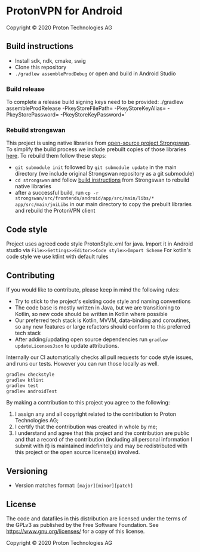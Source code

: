 # ProtonVPN for Android

Copyright © 2020 Proton Technologies AG

## Build instructions
- Install sdk, ndk, cmake, swig
- Clone this repository
- `./gradlew assembleProdDebug` or open and build in Android Studio

### Build release
To complete a release build signing keys need to be provided:
./gradlew assembleProdRelease -PkeyStoreFilePath=<keystore> -PkeyStoreKeyAlias=<alias> -PkeyStorePassword=<pass> -PkeyStoreKeyPassword=<key-pass>` 

### Rebuild strongswan
This project is using native libraries from [open-source project Strongswan](https://www.strongswan.org/).
To simplify the build process we include prebuilt copies of those libraries [here](app/src/main/jniLibs). To rebuild them follow these steps:
- `git submodule init` followed by `git submodule update` in the main directory (we include original Strongswan repository as a git submodule)
- `cd strongswan` and follow [build instructions](https://wiki.strongswan.org/projects/strongswan/wiki/AndroidVPNClientBuild) from Strongswan to rebuild native libraries
- after a successful build, run `cp -r strongswan/src/frontends/android/app/src/main/libs/* app/src/main/jniLibs` in our main directory to copy the prebuilt libraries and rebuild the ProtonVPN client

## Code style
Project uses agreed code style ProtonStyle.xml for java. Import it in Android studio via ```File>>Settings>>Editor>>Code style>>Import Scheme```
For kotlin's code style we use ktlint with default rules

## Contributing
If you would like to contribute, please keep in mind the following rules:
- Try to stick to the project's existing code style and naming conventions
- The code base is mostly written in Java, but we are transitioning to Kotlin, so new code should be written in Kotlin where possible
- Our preferred tech stack is Kotlin, MVVM, data-binding and coroutines, so any new features or large refactors should conform to this preferred tech stack
- After adding/updating open source dependencies run `gradlew updateLicensesJson` to update attributions.

Internally our CI automatically checks all pull requests for code style issues, and runs our tests. However you can run those locally as well.
```bash
gradlew checkstyle
gradlew ktlint
gradlew test
gradlew androidTest
```

By making a contribution to this project you agree to the following:

1. I assign any and all copyright related to the contribution to Proton Technologies AG;
2. I certify that the contribution was created in whole by me;
3. I understand and agree that this project and the contribution are public and that a record of the contribution (including all personal information I submit with it) is maintained indefinitely and may be redistributed with this project or the open source license(s) involved.

## Versioning
- Version matches format: `[major][minor][patch]`

## License

The code and datafiles in this distribution are licensed under the terms of the GPLv3 as published by the Free Software Foundation. See <https://www.gnu.org/licenses/> for a copy of this license.

Copyright © 2020 Proton Technologies AG
